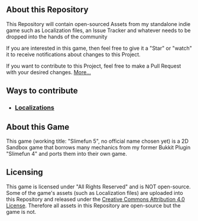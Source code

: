 ## About this Repository
This Repository will contain open-sourced Assets from my standalone indie game such as
Localization files, an Issue Tracker and whatever needs to be dropped into the hands of the community

If you are interested in this game, then feel free to give it a "Star" or "watch" it to receive notifications about changes to this Project.

If you want to contribute to this Project, feel free to make a Pull Request with your desired changes.
[More...](https://github.com/TheBusyBiscuit/Slimefun5/blob/master/CONTRIBUTING.md)

## Ways to contribute

* ### [Localizations](https://github.com/TheBusyBiscuit/Slimefun5/tree/master/Localization)

## About this Game
This game (working title: "Slimefun 5", no official name chosen yet) is a 2D Sandbox game that borrows many mechanics from my former Bukkit Plugin "Slimefun 4" and ports them into their own game.

## Licensing
This game is licensed under "All Rights Reserved" and is NOT open-source.
Some of the game's assets (such as Localization files) are uploaded into this Repository and released under the [Creative Commons Attribution 4.0 License](https://github.com/TheBusyBiscuit/Slimefun5/blob/master/LICENSE.md).
Therefore all assets in this Repository are open-source but the game is not.
